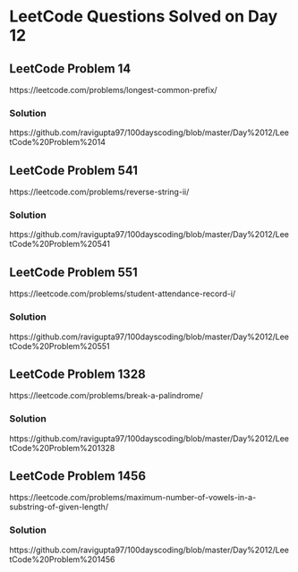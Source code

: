 # LeetCode Questions Solved on Day 12

<h2>LeetCode Problem 14</h2>  https://leetcode.com/problems/longest-common-prefix/
<h3>Solution</h3>  https://github.com/ravigupta97/100dayscoding/blob/master/Day%2012/LeetCode%20Problem%2014

<h2>LeetCode Problem 541</h2>  https://leetcode.com/problems/reverse-string-ii/
<h3>Solution</h3>  https://github.com/ravigupta97/100dayscoding/blob/master/Day%2012/LeetCode%20Problem%20541

<h2>LeetCode Problem 551</h2>  https://leetcode.com/problems/student-attendance-record-i/ 
<h3>Solution</h3>  https://github.com/ravigupta97/100dayscoding/blob/master/Day%2012/LeetCode%20Problem%20551

<h2>LeetCode Problem 1328</h2>  https://leetcode.com/problems/break-a-palindrome/ 
<h3>Solution</h3>  https://github.com/ravigupta97/100dayscoding/blob/master/Day%2012/LeetCode%20Problem%201328 

<h2>LeetCode Problem 1456</h2>  https://leetcode.com/problems/maximum-number-of-vowels-in-a-substring-of-given-length/
<h3>Solution</h3>  https://github.com/ravigupta97/100dayscoding/blob/master/Day%2012/LeetCode%20Problem%201456
